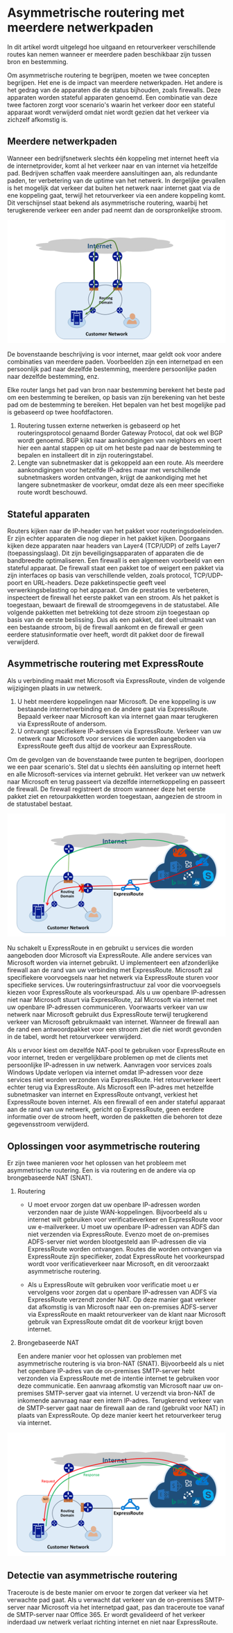 <properties
   pageTitle="Asymmetrische routering | Microsoft Azure"
   description="In dit artikel komen problemen met asymmetrische routering aan de orde die een klant kan tegenkomen in het netwerk wanneer het meerdere koppelingen naar een bestemming bevat."
   documentationCenter="na"
   services="expressroute"
   authors="osamazia"
   manager="carmonm"
   editor=""/>
<tags
   ms.service="expressroute"
   ms.devlang="na"
   ms.topic="get-started-article" 
   ms.tgt_pltfrm="na"
   ms.workload="infrastructure-services"
   ms.date="08/23/2016"
   ms.author="osamazia"/>

# Asymmetrische routering met meerdere netwerkpaden

In dit artikel wordt uitgelegd hoe uitgaand en retourverkeer verschillende routes kan nemen wanneer er meerdere paden beschikbaar zijn tussen bron en bestemming.

Om asymmetrische routering te begrijpen, moeten we twee concepten begrijpen. Het ene is de impact van meerdere netwerkpaden. Het andere is het gedrag van de apparaten die de status bijhouden, zoals firewalls. Deze apparaten worden stateful apparaten genoemd. Een combinatie van deze twee factoren zorgt voor scenario's waarin het verkeer door een stateful apparaat wordt verwijderd omdat niet wordt gezien dat het verkeer via zichzelf afkomstig is.

## Meerdere netwerkpaden

Wanneer een bedrijfsnetwerk slechts één koppeling met internet heeft via de internetprovider, komt al het verkeer naar en van internet via hetzelfde pad. Bedrijven schaffen vaak meerdere aansluitingen aan, als redundante paden, ter verbetering van de uptime van het netwerk. In dergelijke gevallen is het mogelijk dat verkeer dat buiten het netwerk naar internet gaat via de ene koppeling gaat, terwijl het retourverkeer via een andere koppeling komt. Dit verschijnsel staat bekend als asymmetrische routering, waarbij het terugkerende verkeer een ander pad neemt dan de oorspronkelijke stroom.

![Routing3](./media/expressroute-asymmetric-routing/AsymmetricRouting3.png)

De bovenstaande beschrijving is voor internet, maar geldt ook voor andere combinaties van meerdere paden. Voorbeelden zijn een internetpad en een persoonlijk pad naar dezelfde bestemming, meerdere persoonlijke paden naar dezelfde bestemming, enz. 

Elke router langs het pad van bron naar bestemming berekent het beste pad om een bestemming te bereiken, op basis van zijn berekening van het beste pad om de bestemming te bereiken. Het bepalen van het best mogelijke pad is gebaseerd op twee hoofdfactoren.

1.  Routering tussen externe netwerken is gebaseerd op het routeringsprotocol genaamd Border Gateway Protocol, dat ook wel BGP wordt genoemd. BGP kijkt naar aankondigingen van neighbors en voert hier een aantal stappen op uit om het beste pad naar de bestemming te bepalen en installeert dit in zijn routeringstabel.
2.  Lengte van subnetmasker dat is gekoppeld aan een route. Als meerdere aankondigingen voor hetzelfde IP-adres maar met verschillende subnetmaskers worden ontvangen, krijgt de aankondiging met het langere subnetmasker de voorkeur, omdat deze als een meer specifieke route wordt beschouwd.

## Stateful apparaten

Routers kijken naar de IP-header van het pakket voor routeringsdoeleinden. Er zijn echter apparaten die nog dieper in het pakket kijken. Doorgaans kijken deze apparaten naar headers van Layer4 (TCP/UDP) of zelfs Layer7 (toepassingslaag). Dit zijn beveiligingsapparaten of apparaten die de bandbreedte optimaliseren. Een firewall is een algemeen voorbeeld van een stateful apparaat. De firewall staat een pakket toe of weigert een pakket via zijn interfaces op basis van verschillende velden, zoals protocol, TCP/UDP-poort en URL-headers. Deze pakketinspectie geeft veel verwerkingsbelasting op het apparaat. Om de prestaties te verbeteren, inspecteert de firewall het eerste pakket van een stroom. Als het pakket is toegestaan, bewaart de firewall de stroomgegevens in de statustabel. Alle volgende pakketten met betrekking tot deze stroom zijn toegestaan op basis van de eerste beslissing. Dus als een pakket, dat deel uitmaakt van een bestaande stroom, bij de firewall aankomt en de firewall er geen eerdere statusinformatie over heeft, wordt dit pakket door de firewall verwijderd.

## Asymmetrische routering met ExpressRoute

Als u verbinding maakt met Microsoft via ExpressRoute, vinden de volgende wijzigingen plaats in uw netwerk.

1.  U hebt meerdere koppelingen naar Microsoft. De ene koppeling is uw bestaande internetverbinding en de andere gaat via ExpressRoute. Bepaald verkeer naar Microsoft kan via internet gaan maar terugkeren via ExpressRoute of andersom.
2.  U ontvangt specifiekere IP-adressen via ExpressRoute. Verkeer van uw netwerk naar Microsoft voor services die worden aangeboden via ExpressRoute geeft dus altijd de voorkeur aan ExpressRoute. 

Om de gevolgen van de bovenstaande twee punten te begrijpen, doorlopen we een paar scenario's. Stel dat u slechts één aansluiting op internet heeft en alle Microsoft-services via internet gebruikt. Het verkeer van uw netwerk naar Microsoft en terug passeert via dezelfde internetkoppeling en passeert de firewall. De firewall registreert de stroom wanneer deze het eerste pakket ziet en retourpakketten worden toegestaan, aangezien de stroom in de statustabel bestaat.

![Routing1](./media/expressroute-asymmetric-routing/AsymmetricRouting1.png)


Nu schakelt u ExpressRoute in en gebruikt u services die worden aangeboden door Microsoft via ExpressRoute. Alle andere services van Microsoft worden via internet gebruikt. U implementeert een afzonderlijke firewall aan de rand van uw verbinding met ExpressRoute. Microsoft zal specifiekere voorvoegsels naar het netwerk via ExpressRoute sturen voor specifieke services. Uw routeringsinfrastructuur zal voor die voorvoegsels kiezen voor ExpressRoute als voorkeurspad. Als u uw openbare IP-adressen niet naar Microsoft stuurt via ExpressRoute, zal Microsoft via internet met uw openbare IP-adressen communiceren. Voorwaarts verkeer van uw netwerk naar Microsoft gebruikt dus ExpressRoute terwijl terugkerend verkeer van Microsoft gebruikmaakt van internet. Wanneer de firewall aan de rand een antwoordpakket voor een stroom ziet die niet wordt gevonden in de tabel, wordt het retourverkeer verwijderd. 

Als u ervoor kiest om dezelfde NAT-pool te gebruiken voor ExpressRoute en voor internet, treden er vergelijkbare problemen op met de clients met persoonlijke IP-adressen in uw netwerk. Aanvragen voor services zoals Windows Update verlopen via internet omdat IP-adressen voor deze services niet worden verzonden via ExpressRoute. Het retourverkeer keert echter terug via ExpressRoute. Als Microsoft een IP-adres met hetzelfde subnetmasker van internet en ExpressRoute ontvangt, verkiest het ExpressRoute boven internet. Als een firewall of een ander stateful apparaat aan de rand van uw netwerk, gericht op ExpressRoute, geen eerdere informatie over de stroom heeft, worden de pakketten die behoren tot deze gegevensstroom verwijderd. 

## Oplossingen voor asymmetrische routering

Er zijn twee manieren voor het oplossen van het probleem met asymmetrische routering. Een is via routering en de andere via op brongebaseerde NAT (SNAT). 

1. Routering 

    - U moet ervoor zorgen dat uw openbare IP-adressen worden verzonden naar de juiste WAN-koppelingen. Bijvoorbeeld als u internet wilt gebruiken voor verificatieverkeer en ExpressRoute voor uw e-mailverkeer. U moet uw openbare IP-adressen van ADFS dan niet verzenden via ExpressRoute. Evenzo moet de on-premises ADFS-server niet worden blootgesteld aan IP-adressen die via ExpressRoute worden ontvangen. Routes die worden ontvangen via ExpressRoute zijn specifieker, zodat ExpressRoute het voorkeurspad wordt voor verificatieverkeer naar Microsoft, en dit veroorzaakt asymmetrische routering.

    - Als u ExpressRoute wilt gebruiken voor verificatie moet u er vervolgens voor zorgen dat u openbare IP-adressen van ADFS via ExpressRoute verzendt zonder NAT. Op deze manier gaat verkeer dat afkomstig is van Microsoft naar een on-premises ADFS-server via ExpressRoute en maakt retourverkeer van de klant naar Microsoft gebruik van ExpressRoute omdat dit de voorkeur krijgt boven internet. 

2. Brongebaseerde NAT

    Een andere manier voor het oplossen van problemen met asymmetrische routering is via bron-NAT (SNAT). Bijvoorbeeld als u niet het openbare IP-adres van de on-premises SMTP-server hebt verzonden via ExpressRoute met de intentie internet te gebruiken voor deze communicatie. Een aanvraag afkomstig van Microsoft naar uw on-premises SMTP-server gaat via internet. U verzendt via bron-NAT de inkomende aanvraag naar een intern IP-adres. Terugkerend verkeer van de SMTP-server gaat naar de firewall aan de rand (gebruikt voor NAT) in plaats van ExpressRoute. Op deze manier keert het retourverkeer terug via internet. 


![Routing2](./media/expressroute-asymmetric-routing/AsymmetricRouting2.png)

## Detectie van asymmetrische routering

Traceroute is de beste manier om ervoor te zorgen dat verkeer via het verwachte pad gaat. Als u verwacht dat verkeer van de on-premises SMTP-server naar Microsoft via het internetpad gaat, pas dan traceroute toe vanaf de SMTP-server naar Office 365. Er wordt gevalideerd of het verkeer inderdaad uw netwerk verlaat richting internet en niet naar ExpressRoute. 





<!--HONumber=ago16_HO5-->


